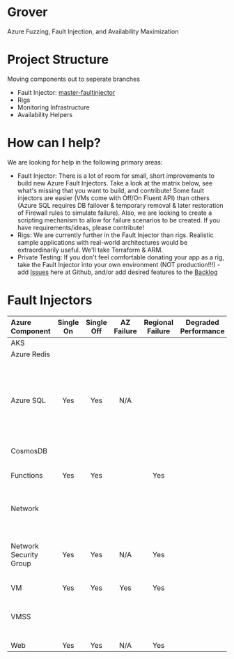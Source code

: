 # Grover
Azure Fuzzing, Fault Injection, and Availability Maximization


# Project Structure
Moving components out to seperate branches

- Fault Injector: [master-faultinjector](https://github.com/daweins/grover/tree/master-faultinjector)
- Rigs
- Monitoring Infrastructure
- Availability Helpers 

# How can I help?
We are looking for help in the following primary areas:
 - Fault Injector: There is a lot of room for small, short improvements to build new Azure Fault Injectors. Take a look at the matrix below, see what's missing that you want to build, and contribute! Some fault injectors are easier (VMs come with Off/On Fluent API) than others (Azure SQL requires DB failover & temporary removal & later restoration of Firewall rules to simulate failure).   Also, we are looking to create a scripting mechanism to allow for failure scenarios to be created. If you have requirements/ideas, please contribute!
 - Rigs: We are currently further in the Fault Injector than rigs. Realistic sample applications with real-world architectures would be extraordinarily useful. We'll take Terraform & ARM. 
 - Private Testing: If you don't feel comfortable donating your app as a rig, take the Fault Injector into your own environment (NOT production!!!) - add [Issues](https://github.com/daweins/grover/issues) here at Github, and/or add desired features to the [Backlog](https://github.com/daweins/grover/projects/1)  

# Fault Injectors
|Azure Component          |Single On|Single Off|AZ Failure|Regional Failure|Degraded Performance|Notes|
|:------------------------|:-------:|:--------:|:--------:|:--------------:|:------------------:|:----|
|AKS                      |         |          |          |                |                    | 
|Azure Redis              |         |          |          |                |                    | 
|Azure SQL                |   Yes   |  Yes     |  N/A     |                |                    |Triggers Geo-failover of DBs configured for this, then removes all Firewall rules to simulate failure. Restoration replaces the Firewall rules  
|CosmosDB                 |         |          |          |                |                    | Degradation - alter the RUs? 
|Functions                |   Yes   |  Yes     |          |     Yes        |                    | same implementation as web 
|Network                  |         |          |          |                |                    | Likely to use UDR - need to save existing UDR if in place 
|Network Security Group   |   Yes   |  Yes     |  N/A     |     Yes        |                    | Temporarily places a high priority blocking inbound/outbound rule to simulate network failure
|VM                       |   Yes   |  Yes     |  Yes     |     Yes        |                    | Todo - AvSet 
|VMSS                     |         |          |          |                |                    | Manual scale to 0, and remember the original scale setting for restoration? 
|Web                      |   Yes   |  Yes     |  N/A     |     Yes        |                    |  
